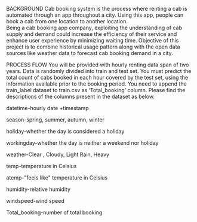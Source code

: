 BACKGROUND 
Cab booking system is the process where renting a cab is automated through an app throughout a city. Using this app, people can book a cab from one location to another location.  
Being a cab booking app company, exploiting the understanding of cab supply and demand could increase the efficiency of their service and enhance user experience by minimizing waiting time.
Objective of this project is to combine historical usage pattern along with the open data sources like weather data to forecast cab booking demand in a city.

PROCESS FLOW
You will be provided with hourly renting data span of two years. Data is randomly divided into train and test set. You must predict the total count of cabs booked in each hour covered by the test set, using the information available prior to the booking period. You need to append the train_label dataset to train.csv as ‘Total_booking’ column. Please find the descriptions of the columns present in the dataset
as below.

datetime-hourly date +timestamp 

season-spring, summer, autumn, winter

holiday-whether the day is considered a holiday

workingday-whether the day is neither a weekend nor holiday

weather-Clear , Cloudy,  Light Rain, Heavy 

temp-temperature in Celsius

atemp-"feels like" temperature in Celsius

humidity-relative humidity

windspeed-wind speed

Total_booking-number of total booking
